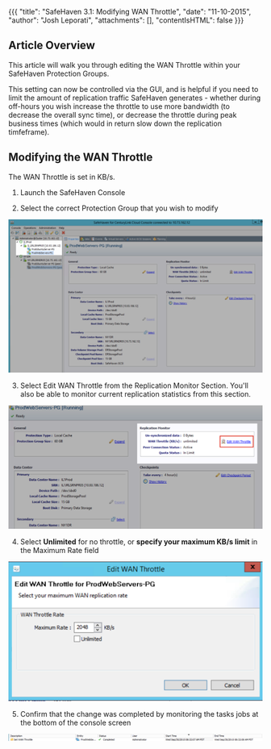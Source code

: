 {{{
  "title": "SafeHaven 3.1: Modifying WAN Throttle",
  "date": "11-10-2015",
  "author": "Josh Leporati",
  "attachments": [],
  "contentIsHTML": false
}}}

## Article Overview
This article will walk you through editing the WAN Throttle within your SafeHaven Protection Groups.  

This setting can now be controlled via the GUI, and is helpful if you need to limit the amount of replication traffic SafeHaven generates - whether during off-hours you wish increase the throttle to use more bandwidth (to decrease the overall sync time), or decrease the throttle during peak business times (which would in return slow down the replication timfeframe).

## Modifying the WAN Throttle

The WAN Throttle is set in KB/s.

1. Launch the SafeHaven Console

2. Select the correct Protection Group that you wish to modify

  ![Protection Group](../images/SAHA31-WANThrottle-1.png)

3. Select Edit WAN Throttle from the Replication Monitor Section.  You'll also be able to monitor current replication statistics from this section.

  ![Edit WAN](../images/SAHA31-WANThrottle-2.png)

4. Select **Unlimited** for no throttle, or **specify your maximum KB/s limit** in the Maximum Rate field

  ![Edit Throttle](../images/SAHA31-WANThrottle-3.png)

5. Confirm that the change was completed by monitoring the tasks jobs at the bottom of the console screen

  ![Confirm Change](../images/SAHA31-WANThrottle-4.png)
